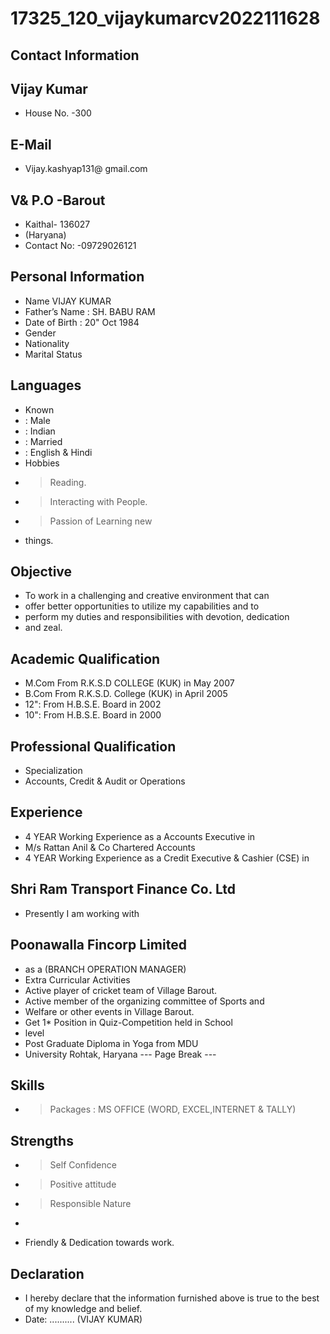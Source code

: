 # 17325_120_vijaykumarcv2022111628

## Contact Information



## Vijay Kumar

* House No. -300


## E-Mail

* Vijay.kashyap131@ gmail.com


## V& P.O -Barout

* Kaithal- 136027
* (Haryana)
* Contact No: -09729026121


## Personal Information

* Name VIJAY KUMAR
* Father’s Name : SH. BABU RAM
* Date of Birth : 20" Oct 1984
* Gender
* Nationality
* Marital Status


## Languages

* Known
* : Male
* : Indian
* : Married
* : English & Hindi
* Hobbies
* > Reading.
* > Interacting with People.
* > Passion of Learning new
* things.


## Objective

* To work in a challenging and creative environment that can
* offer better opportunities to utilize my capabilities and to
* perform my duties and responsibilities with devotion, dedication
* and zeal.


## Academic Qualification

* M.Com From R.K.S.D COLLEGE (KUK) in May 2007
* B.Com From R.K.S.D. College (KUK) in April 2005
* 12": From H.B.S.E. Board in 2002
* 10": From H.B.S.E. Board in 2000


## Professional Qualification

* Specialization
* Accounts, Credit & Audit or Operations


## Experience

* 4 YEAR Working Experience as a Accounts Executive in
* M/s Rattan Anil & Co Chartered Accounts
* 4 YEAR Working Experience as a Credit Executive & Cashier (CSE) in


## Shri Ram Transport Finance Co. Ltd

* Presently I am working with


## Poonawalla Fincorp Limited

* as a (BRANCH OPERATION MANAGER)
* Extra Curricular Activities
* Active player of cricket team of Village Barout.
* Active member of the organizing committee of Sports and
* Welfare or other events in Village Barout.
* Get 1* Position in Quiz-Competition held in School
* level
* Post Graduate Diploma in Yoga from MDU
* University Rohtak, Haryana
--- Page Break ---


## Skills

* > Packages : MS OFFICE (WORD, EXCEL,INTERNET & TALLY)


## Strengths

* > Self Confidence
* > Positive attitude
* > Responsible Nature
* >
* Friendly & Dedication towards work.


## Declaration

* I hereby declare that the information furnished above is true to the best of my knowledge and belief.
* Date: .......... (VIJAY KUMAR)

